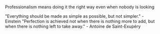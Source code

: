 



Professionalism means doing it the right way even when nobody is looking

"Everything should be made as simple as possible, but not simpler." - Einstein
"Perfection is achieved not when there is nothing more to add, but when there is nothing left to take away." - Antoine de Saint-Exupéry
